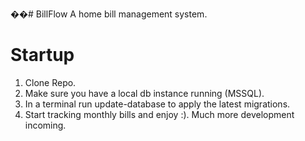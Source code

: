 ��#   B i l l F l o w 
A home bill management system.

# Startup
1) Clone Repo.
2) Make sure you have a local db instance running (MSSQL).
3) In a terminal run update-database to apply the latest migrations.
4) Start tracking monthly bills and enjoy :). Much more development incoming. 
 
 
